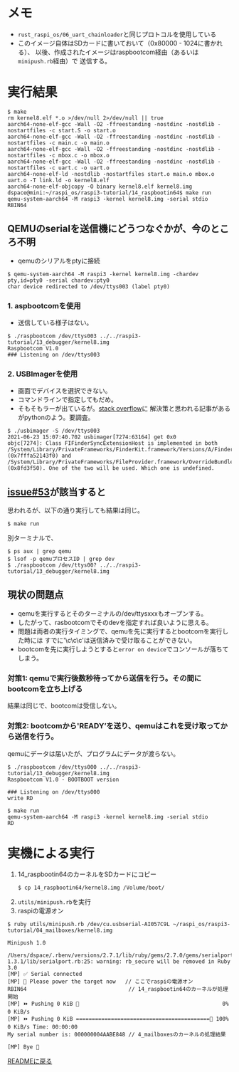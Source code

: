 # メモ

  - `rust_raspi_os/06_uart_chainloader`と同じプロトコルを使用している
  - このイメージ自体はSDカードに書いておいて（0x80000 - 1024に書かれる）、
    以後、作成されたイメージはraspbootcom経由（あるいは`minipush.rb`経由）で
    送信する。

# 実行結果

```
$ make
rm kernel8.elf *.o >/dev/null 2>/dev/null || true
aarch64-none-elf-gcc -Wall -O2 -ffreestanding -nostdinc -nostdlib -nostartfiles -c start.S -o start.o
aarch64-none-elf-gcc -Wall -O2 -ffreestanding -nostdinc -nostdlib -nostartfiles -c main.c -o main.o
aarch64-none-elf-gcc -Wall -O2 -ffreestanding -nostdinc -nostdlib -nostartfiles -c mbox.c -o mbox.o
aarch64-none-elf-gcc -Wall -O2 -ffreestanding -nostdinc -nostdlib -nostartfiles -c uart.c -o uart.o
aarch64-none-elf-ld -nostdlib -nostartfiles start.o main.o mbox.o uart.o -T link.ld -o kernel8.elf
aarch64-none-elf-objcopy -O binary kernel8.elf kernel8.img
dspace@mini:~/raspi_os/raspi3-tutorial/14_raspbootin64$ make run
qemu-system-aarch64 -M raspi3 -kernel kernel8.img -serial stdio
RBIN64
```

## QEMUのserialを送信機にどうつなぐかが、今のところ不明



- qemuのシリアルをptyに接続

```
$ qemu-system-aarch64 -M raspi3 -kernel kernel8.img -chardev pty,id=pty0 -serial chardev:pty0
char device redirected to /dev/ttys003 (label pty0)
```

### 1. aspbootcomを使用

- 送信している様子はない。

```
$ ./raspbootcom /dev/ttys003 ../../raspi3-tutorial/13_debugger/kernel8.img
Raspbootcom V1.0
### Listening on /dev/ttys003
```

### 2. USBImagerを使用

- 画面でデバイスを選択できない。
- コマンドラインで指定してもだめ。
- そもそもラーが出ているが。[stack overflow](https://stackoverflow.com/questions/46999695/class-fifindersyncextensionhost-is-implemented-in-both-warning-in-xcode-si)に
  解決策と思われる記事があるがpythonのよう。要調査。

```
$ ./usbimager -S /dev/ttys003
2021-06-23 15:07:40.702 usbimager[7274:63164] get 0x0
objc[7274]: Class FIFinderSyncExtensionHost is implemented in both /System/Library/PrivateFrameworks/FinderKit.framework/Versions/A/FinderKit (0x7fffa52143f0) and /System/Library/PrivateFrameworks/FileProvider.framework/OverrideBundles/FinderSyncCollaborationFileProviderOverride.bundle/Contents/MacOS/FinderSyncCollaborationFileProviderOverride (0x8fd3f50). One of the two will be used. Which one is undefined.
```

## [issue#53](https://github.com/bztsrc/raspi3-tutorial/issues/53)が該当すると
思われるが、以下の通り実行しても結果は同じ。

```
$ make run
```

別ターミナルで、

```
$ ps aux | grep qemu
$ lsof -p qemuプロセスID | grep dev
$ ./raspbootcom /dev/ttys00? ../../raspi3-tutorial/13_debugger/kernel8.img
```

## 現状の問題点

- qemuを実行するとそのターミナルの/dev/ttysxxxもオープンする。
- したがって、rasbootcomでそのdevを指定すれば良いように思える。
- 問題は両者の実行タイミングで、qemuを先に実行するとbootcomを実行した時には
  すでに'\c\c\c'は送信済みで受け取ることができない。
- bootcomを先に実行しようとすると`error on device`でコンソールが落ちてしまう。

### 対策1: qemuで実行後数秒待ってから送信を行う。その間にbootcomを立ち上げる

結果は同じで、bootcomは受信しない。

### 対策2: bootcomから'READY’を送り、qemuはこれを受け取ってから送信を行う。

qemuにデータは届いたが、プログラムにデータが渡らない。

```
$ ./raspbootcom /dev/ttys000 ../../raspi3-tutorial/13_debugger/kernel8.img
Raspbootcom V1.0 - BOOTBOOT version

### Listening on /dev/ttys000
write RD
```

```
$ make run
qemu-system-aarch64 -M raspi3 -kernel kernel8.img -serial stdio
RD
```

# 実機による実行

1. 14_raspbootin64のカーネルをSDカードにコピー
   ```
   $ cp 14_raspbootin64/kernel8.img /Volume/boot/
   ```
2. `utils/minipush.rb`を実行
3. raspiの電源オン

```
$ ruby utils/minipush.rb /dev/cu.usbserial-AI057C9L ~/raspi_os/raspi3-tutorial/04_mailboxes/kernel8.img

Minipush 1.0

/Users/dspace/.rbenv/versions/2.7.1/lib/ruby/gems/2.7.0/gems/serialport-1.3.1/lib/serialport.rb:25: warning: rb_secure will be removed in Ruby 3.0
[MP] ✅ Serial connected
[MP] 🔌 Please power the target now   // ここでraspiの電源オン
RBIN64                                // 14_raspbootin64のカーネルが処理開始
[MP] ⏩ Pushing 0 KiB 🦀                                             0% 0 KiB/s
[MP] ⏩ Pushing 0 KiB ==========================================🦀 100% 0 KiB/s Time: 00:00:00
My serial number is: 000000004AABE848 // 4_mailboxesのカーネルの処理結果

[MP] Bye 👋
```


[READMEに戻る](README.md)
